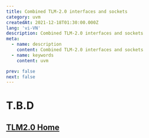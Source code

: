 ```yaml
---
title: Combined TLM-2.0 interfaces and sockets
category: uvm
createdAt: 2021-12-18T01:30:00.000Z
lang: 'vi-VN'
description: Combined TLM-2.0 interfaces and sockets
meta:
  - name: description
    content: Combined TLM-2.0 interfaces and sockets
  - name: keywords
    content: uvm

prev: false
next: false
---
```


# T.B.D

## [TLM2.0 Home](/danh-muc/tlm2.md)

